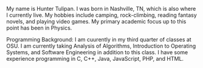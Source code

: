 My name is Hunter Tulipan. I was born in Nashville, TN, which is also where I currently live. My hobbies include camping, rock-climbing, reading fantasy novels, and playing video games. My primary academic focus up to this point has been in Physics. 

Programming Background:
I am cuurently in my third quarter of classes at OSU. I am currently taking Analysis of Algorithms, Introduction to Operating Systems, and Software Engineering in addition to this class. I have some experience programming in C, C++, Java, JavaScript, PHP, and HTML. 